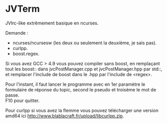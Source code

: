 JVTerm
======
JVIrc-like extrêmement basique en ncurses.

Demande :
- ncurses/ncursesw (les deux ou seulement la deuxième, je sais pas).
- curlpp.
- boost.regex.

Si vous avez GCC > 4.9 vous pouvez compiler sans boost, en remplaçant tout les boost:: dans jvcPostManager.cpp et jvcPostManager.hpp par std::, et remplacer l'include de boost dans le .hpp par l'include de &lt;regex&gt;.

Pour l'instant, il faut lancer le programme avec en 1er paramètre le formulaire de réponse du topic, second le pseudo et troisème le mot de passe.  
F10 pour quitter.

Pour curlpp si vous avez la flemme vous pouvez télécharger une version amd64 ici http://www.blablacraft.fr/upload/libcurlpp.zip.
